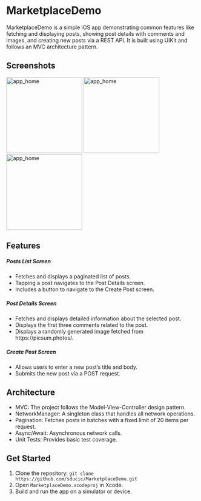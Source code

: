 # MarketplaceDemo
MarketplaceDemo is a simple iOS app demonstrating common features like fetching and displaying posts, showing post details with comments and images, and creating new posts via a REST API. It is built using UIKit and follows an MVC architecture pattern.

## Screenshots

<img src="https://github.com/user-attachments/assets/415d19ae-8417-4c27-a237-80d64c72fa16" alt="app_home" width="200"/>
<img src="https://github.com/user-attachments/assets/547a238b-680c-40e8-a679-cd3004a2685b" alt="app_home" width="200"/>
<img src="https://github.com/user-attachments/assets/7b75e7c2-749c-4a25-9596-99ab6eb7ca00" alt="app_home" width="200"/>

## Features

<h5>Posts List Screen</h5>
<ul>
  <li>Fetches and displays a paginated list of posts.</li>
  <li>Tapping a post navigates to the Post Details screen.</li>
  <li>Includes a button to navigate to the Create Post screen.</li>
</ul>

<h5>Post Details Screen</h5>
<ul>
  <li>Fetches and displays detailed information about the selected post.</li>
  <li>Displays the first three comments related to the post.</li>
  <li>Displays a randomly generated image fetched from https://picsum.photos/.</li>
</ul>

<h5>Create Post Screen</h5>
<ul>
  <li>Allows users to enter a new post’s title and body.</li>
  <li>Submits the new post via a POST request.</li>
</ul>

## Architecture
<ul>
  <li>MVC: The project follows the Model-View-Controller design pattern.</li>
  <li>NetworkManager: A singleton class that handles all network operations.</li>
  <li>Pagination: Fetches posts in batches with a fixed limit of 20 items per request.</li>
  <li>Async/Await: Asynchronous network calls.</li>
  <li>Unit Tests: Provides basic test coverage.</li>
</ul>

## Get Started
<ol>
  <li>Clone the repository: <code>git clone https://github.com/sducic/MarketplaceDemo.git</code>
  </li>
  <li>Open <code>MarketplaceDemo.xcodeproj</code> in Xcode.</li>
  <li>Build and run the app on a simulator or device.</li>
</ol>
